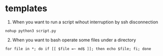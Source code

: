 # templates

1. When you want to run a script wihout interruption by ssh disconnection
```
nohup python3 script.py
```

2. When you want to bash operate some files under a directory
```
for file in *; do if [[ $file =~ md$ ]]; then echo $file; fi; done
```